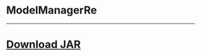 # ModelManagerRe
---
# [Download JAR](https://github.com/iGxnon/ModelManagerRe/releases/download/1.0-RELEASE/ModelManagerRe-1.0-RELEASE.jar)
